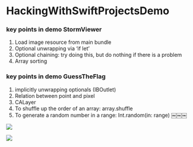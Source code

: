 # HackingWithSwiftProjectsDemo

### key points in demo StormViewer
1. Load image resource from main bundle
2. Optional unwrapping via ‘if let’
3. Optional chaining: try doing this, but do nothing if there is a problem
4. Array sorting


### key points in demo GuessTheFlag
1. implicitly unwrapping optionals (IBOutlet)
2. Relation between point and pixel
3. CALayer
4. To shuffle up the order of an array: array.shuffle
5. To generate a random number in a range: Int.random(in: range)
￼￼￼

![](http://i63.tinypic.com/24x2mva.jpg)

![](http://i67.tinypic.com/2zz2gpk.png)
